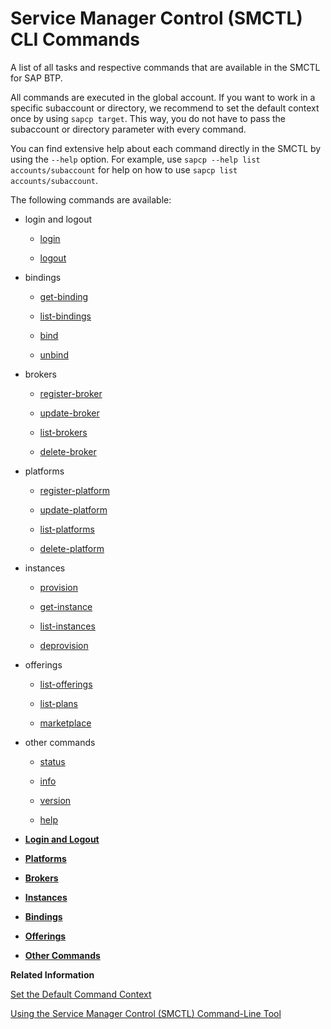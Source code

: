 <!-- loio99016f83ce8e4d049316b61b5cadf1fc -->

# Service Manager Control \(SMCTL\) CLI Commands

A list of all tasks and respective commands that are available in the SMCTL for SAP BTP.

All commands are executed in the global account. If you want to work in a specific subaccount or directory, we recommend to set the default context once by using `sapcp target`. This way, you do not have to pass the subaccount or directory parameter with every command.

You can find extensive help about each command directly in the SMCTL by using the `--help` option. For example, use `sapcp --help list accounts/subaccount` for help on how to use `sapcp list accounts/subaccount`.

The following commands are available:

-   login and logout

    -   [login](login-a8ed7cf.md)

    -   [logout](logout-54f7e42.md)


-   bindings

    -   [get-binding](get-binding-8495036.md)

    -   [list-bindings](list-bindings-0078d1a.md)

    -   [bind](bind-f53ff26.md)

    -   [unbind](unbind-19fadcd.md)


-   brokers

    -   [register-broker](register-broker-3e7a312.md)

    -   [update-broker](update-broker-c5acdba.md)

    -   [list-brokers](list-brokers-75386b8.md)

    -   [delete-broker](delete-broker-f3018c2.md)


-   platforms

    -   [register-platform](register-platform-4fe2d10.md)

    -   [update-platform](update-platform-f930dbc.md)

    -   [list-platforms](list-platforms-98f4461.md)

    -   [delete-platform](delete-platform-be41510.md)


-   instances

    -   [provision](provision-b327b66.md)

    -   [get-instance](get-instance-24fb85c.md)

    -   [list-instances](list-instances-728f1b6.md)

    -   [deprovision](deprovision-f48502c.md)


-   offerings

    -   [list-offerings](list-offerings-8a0659f.md)

    -   [list-plans](list-plans-b0e4863.md)

    -   [marketplace](marketplace-ae6874a.md)


-   other commands

    -   [status](status-37936ee.md)

    -   [info](info-4d2bb71.md)

    -   [version](version-bcb35b8.md)

    -   [help](help-556cb8a.md)



-   **[Login and Logout](login-and-logout-fcc37a9.md "")**  

-   **[Platforms](platforms-a6d96ec.md "")**  

-   **[Brokers](brokers-743f3f7.md "")**  

-   **[Instances](instances-23af00d.md "")**  

-   **[Bindings](bindings-c9763ce.md "")**  

-   **[Offerings](offerings-5708056.md "")**  

-   **[Other Commands](other-commands-8af0691.md "")**  


**Related Information**  


[Set the Default Command Context](https://help.sap.com/viewer/65de2977205c403bbc107264b8eccf4b/Cloud/en-US/720645a3ed3945bd8d97a670b948ac07.html)

[Using the Service Manager Control \(SMCTL\) Command-Line Tool](using-the-service-manager-control-smctl-command-line-tool-0107f3f.md "Use the Service Manager Control (SMCTL) command-line tool to manage environments, brokers, service instances, and service bindings in SAP Service Manager environment.")

